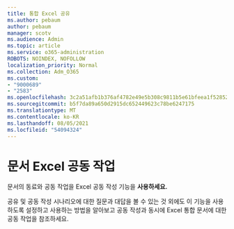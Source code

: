 ```yaml
---
title: 통합 Excel 공유
ms.author: pebaum
author: pebaum
manager: scotv
ms.audience: Admin
ms.topic: article
ms.service: o365-administration
ROBOTS: NOINDEX, NOFOLLOW
localization_priority: Normal
ms.collection: Adm_O365
ms.custom:
- "9000689"
- "2583"
ms.openlocfilehash: 3c2a51afb1b376af4782e49e5b308c9811b5e61bfeea1f52852a79178e818968
ms.sourcegitcommit: b5f7da89a650d2915dc652449623c78be6247175
ms.translationtype: MT
ms.contentlocale: ko-KR
ms.lasthandoff: 08/05/2021
ms.locfileid: "54094324"
---
```

# <a name="collaborate-on-excel-documents"></a>문서 Excel 공동 작업

문서의 동료와 공동 작업을 Excel 공동 작성 기능을 **사용하세요.** 

공유 및 공동 작성 시나리오에 대한 질문과 대답을 볼 수 있는 것 외에도 이 기능을 [](https://support.office.com/article/7152aa8b-b791-414c-a3bb-3024e46fb104)사용하도록 설정하고 사용하는 방법을 알아보고 공동 작성과 동시에 Excel 통합 문서에 대한 공동 작업을 참조하세요.
